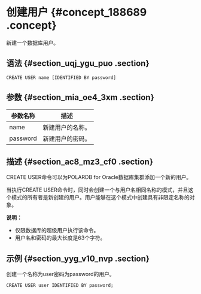 # 创建用户 {#concept_188689 .concept}

新建一个数据库用户。

## 语法 {#section_uqj_ygu_puo .section}

``` {#codeblock_umc_709_tyn}
CREATE USER name [IDENTIFIED BY password]
```

## 参数 {#section_mia_oe4_3xm .section}

|参数名称|描述|
|----|--|
|name|新建用户的名称。|
|password|新建用户的密码。|

## 描述 {#section_ac8_mz3_cf0 .section}

CREATE USER命令可以为POLARDB for Oracle数据库集群添加一个新的用户。

当执行CREATE USER命令时，同时会创建一个与用户名相同名称的模式，并且这个模式的所有者是新创建的用户。用户能够在这个模式中创建具有非限定名称的对象。

**说明：** 

-   仅限数据库的超级用户执行该命令。
-   用户名和密码的最大长度是63个字符。

## 示例 {#section_yyg_v10_nvp .section}

创建一个名称为user密码为password的用户。

``` {#codeblock_dzj_qn5_1gq}
CREATE USER user IDENTIFIED BY password;
```

